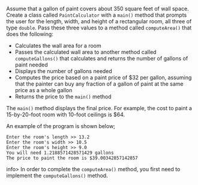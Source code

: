 Assume that a gallon of paint covers about 350 square feet of wall space. Create a class called `PaintCalculator` with a `main()` method that prompts the user for the length, width, and height of a rectangular room, all three of type `double`. Pass these three values to a method called `computeArea()` that does the following:

* Calculates the wall area for a room
* Passes the calculated wall area to another method called `computeGallons()` that calculates and returns the number of gallons of paint needed
* Displays the number of gallons needed
* Computes the price based on a paint price of $32 per gallon, assuming that the painter can buy any fraction of a gallon of paint at the same price as a whole gallon
* Returns the price to the `main()` method

The `main()` method displays the final price. For example, the cost to paint a 15-by-20-foot room with 10-foot ceilings is $64.

An example of the program is shown below; 
```
Enter the room's length >> 13.2
Enter the room's width >> 10.5
Enter the room's height >> 9.0
You will need 1.2188571428571429 gallons
The price to paint the room is $39.00342857142857
```

info> In order to complete the `computeArea()` method, you first need to implement the `computeGallons()` method. 

